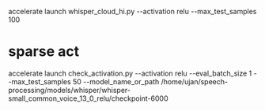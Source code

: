 accelerate launch whisper_cloud_hi.py --activation relu --max_test_samples 100

# sparse act
accelerate launch check_activation.py --activation relu --eval_batch_size 1 --max_test_samples 50 --model_name_or_path /home/ujan/speech-processing/models/whisper/whisper-small_common_voice_13_0_relu/checkpoint-6000